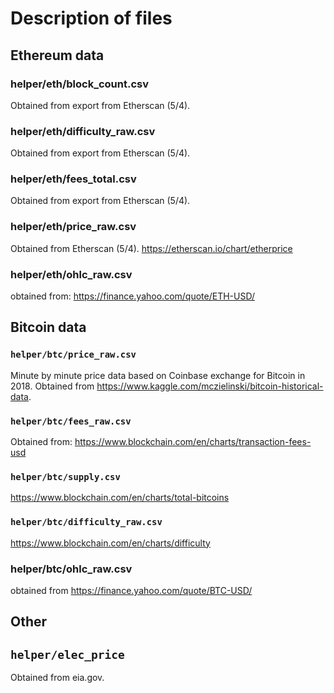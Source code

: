 # Description of files

## Ethereum data

### helper/eth/block_count.csv
Obtained from export from Etherscan (5/4).

### helper/eth/difficulty_raw.csv
Obtained from export from Etherscan (5/4).

### helper/eth/fees_total.csv
Obtained from export from Etherscan (5/4).

### helper/eth/price_raw.csv
Obtained from Etherscan (5/4).
https://etherscan.io/chart/etherprice

### helper/eth/ohlc_raw.csv
obtained from: https://finance.yahoo.com/quote/ETH-USD/

## Bitcoin data

### `helper/btc/price_raw.csv`
Minute by minute price data based on Coinbase exchange for Bitcoin in 2018.
Obtained from https://www.kaggle.com/mczielinski/bitcoin-historical-data.

### `helper/btc/fees_raw.csv`
Obtained from: https://www.blockchain.com/en/charts/transaction-fees-usd

### `helper/btc/supply.csv`
https://www.blockchain.com/en/charts/total-bitcoins

### `helper/btc/difficulty_raw.csv`
https://www.blockchain.com/en/charts/difficulty

### helper/btc/ohlc_raw.csv
obtained from https://finance.yahoo.com/quote/BTC-USD/

## Other

## `helper/elec_price`
Obtained from eia.gov.
